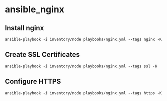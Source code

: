 # ansible_nginx

## Install nginx

`ansible-playbook -i inventory/node playbooks/nginx.yml --tags nginx -K`

## Create SSL Certificates

`ansible-playbook -i inventory/node playbooks/nginx.yml --tags ssl -K`

## Configure HTTPS

`ansible-playbook -i inventory/node playbooks/nginx.yml --tags https -K`
